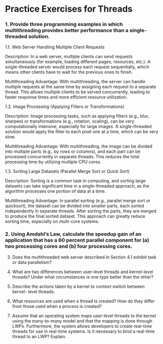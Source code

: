 # Practice Exercises for Threads
    
### 1. Provide three programming examples in which multithreading provides better performance than a single-threaded solution.


1.1. Web Server Handling Multiple Client Requests

Description: In a web server, multiple clients can send requests simultaneously (for example, loading different pages, resources, etc.). A single-threaded server would process each request    sequentially, which means other clients have to wait for the previous ones to finish.

Multithreading Advantage: With multithreading, the server can handle multiple requests at the same time by assigning each request to a separate thread. This allows multiple clients to be served concurrently, leading to faster response times and more efficient resource utilization.

1.2. Image Processing (Applying Filters or Transformations)

Description: Image processing tasks, such as applying filters (e.g., blur, sharpen) or transformations (e.g., rotation, scaling), can be very computationally intensive, especially for large images. A single-threaded solution would apply the filter to each pixel one at a time, which can be very slow.

Multithreading Advantage: With multithreading, the image can be divided into multiple parts (e.g., by rows or columns), and each part can be processed concurrently in separate threads. This reduces the total processing time by utilizing multiple CPU cores.

1.3. Sorting Large Datasets (Parallel Merge Sort or Quick Sort)

Description: Sorting is a common task in computing, and sorting large datasets can take significant time in a single-threaded approach, as the algorithm processes one portion of data at a time.

Multithreading Advantage: In parallel sorting (e.g., parallel merge sort or quicksort), the dataset can be divided into smaller parts, each sorted independently in separate threads. After sorting the parts, they are merged to produce the final sorted dataset. This approach can greatly reduce sorting time, especially on multi-core systems.


### 2. Using Amdahl’s Law, calculate the speedup gain of an application that has a 60 percent parallel component for (a) two processing cores and (b) four processing cores.

3. Does the multithreaded web server described in Section 4.1 exhibit task or data parallelism?

4. What are two differences between user-level threads and kernel-level threads? Under what circumstances is one type better than the other?

5. Describe the actions taken by a kernel to context-switch between kernel- level threads.

6. What resources are used when a thread is created? How do they differ from those used when a process is created?

7. Assume that an operating system maps user-level threads to the kernel using the many-to-many model and that the mapping is done through LWPs. Furthermore, the system allows developers to create real-time threads for use in real-time systems. Is it necessary to bind a real-time thread to an LWP? Explain.
